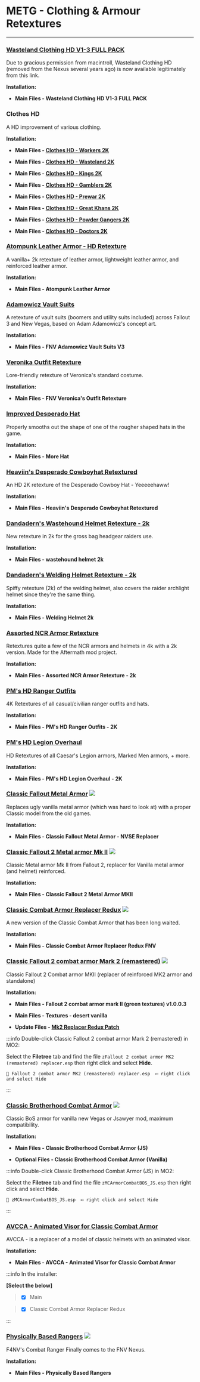 # METG - Clothing & Armour Retextures

---

### [Wasteland Clothing HD V1-3 FULL PACK](https://drive.google.com/file/d/1QEbvwiJ6UPxTnElyjuf--RKVfwtmtChm/view)

Due to gracious permission from macintroll, Wasteland Clothing HD (removed from the Nexus several years ago) is now available legitimately from this link.

**Installation:**

- **Main Files - Wasteland Clothing HD V1-3 FULL PACK**


### Clothes HD

A HD improvement of various clothing.

**Installation:**

- **Main Files - [Clothes HD - Workers 2K](https://www.nexusmods.com/newvegas/mods/84411?tab=files)**

- **Main Files - [Clothes HD - Wasteland 2K](https://www.nexusmods.com/newvegas/mods/84418?tab=files)**

- **Main Files - [Clothes HD - Kings 2K](https://www.nexusmods.com/newvegas/mods/84429?tab=files)**

- **Main Files - [Clothes HD - Gamblers 2K](https://www.nexusmods.com/newvegas/mods/84445?tab=files)**

- **Main Files - [Clothes HD - Prewar 2K](https://www.nexusmods.com/newvegas/mods/84460?tab=files)**

- **Main Files - [Clothes HD - Great Khans 2K](https://www.nexusmods.com/newvegas/mods/84476?tab=files)**

- **Main Files - [Clothes HD - Powder Gangers 2K](https://www.nexusmods.com/newvegas/mods/84483?tab=files)**

- **Main Files - [Clothes HD - Doctors 2K](https://www.nexusmods.com/newvegas/mods/84497?tab=files)**


### [Atompunk Leather Armor - HD Retexture](https://www.nexusmods.com/newvegas/mods/83048)

A vanilla+ 2k retexture of leather armor, lightweight leather armor, and reinforced leather armor. 

**Installation:**

- **Main Files - Atompunk Leather Armor**


### [Adamowicz Vault Suits](https://www.nexusmods.com/newvegas/mods/77792)

A retexture of vault suits (boomers and utility suits included) across Fallout 3 and New Vegas, based on Adam Adamowicz's concept art.

**Installation:**

- **Main Files - FNV Adamowicz Vault Suits V3**


### [Veronika Outfit Retexture](https://www.nexusmods.com/newvegas/mods/68343)

Lore-friendly retexture of Veronica's standard costume. 

**Installation:**

- **Main Files - FNV Veronica's Outfit Retexture**


### [Improved Desperado Hat](https://www.nexusmods.com/newvegas/mods/73301)

Properly smooths out the shape of one of the rougher shaped hats in the game. 

**Installation:**

- **Main Files - More Hat**


### [Heaviin's Desperado Cowboyhat Retextured](https://www.nexusmods.com/newvegas/mods/79092)

An HD 2K retexture of the Desperado Cowboy Hat - Yeeeeehaww! 

**Installation:**

- **Main Files - Heaviin's Desperado Cowboyhat Retextured**


### [Dandadern's Wastehound Helmet Retexture - 2k](https://www.nexusmods.com/newvegas/mods/83742)

New retexture in 2k for the gross bag headgear raiders use.

**Installation:**

- **Main Files - wastehound helmet 2k**


### [Dandadern's Welding Helmet Retexture - 2k](https://www.nexusmods.com/newvegas/mods/79070)

Spiffy retexture (2k) of the welding helmet, also covers the raider archlight helmet since they're the same thing.

**Installation:**

- **Main Files - Welding Helmet 2k**


### [Assorted NCR Armor Retexture](https://www.nexusmods.com/newvegas/mods/77558)

Retextures quite a few of the NCR armors and helmets in 4k with a 2k version. Made for the Aftermath mod project.

**Installation:**

- **Main Files - Assorted NCR Armor Retexture - 2k**


### [PM's HD Ranger Outfits](https://www.nexusmods.com/newvegas/mods/67866)

4K Retextures of all casual/civilian ranger outfits and hats.

**Installation:**

- **Main Files - PM's HD Ranger Outfits - 2K**


### [PM's HD Legion Overhaul](https://www.nexusmods.com/newvegas/mods/67595)

HD Retextures of all Caesar's Legion armors, Marked Men armors, + more.

**Installation:**

- **Main Files - PM's HD Legion Overhaul - 2K**


### [Classic Fallout Metal Armor](https://www.nexusmods.com/newvegas/mods/80930) ![](../static/img/Performance.png)

Replaces ugly vanilla metal armor (which was hard to look at) with a proper Classic model from the old games.

**Installation:**

- **Main Files - Classic Fallout Metal Armor - NVSE Replacer**


### [Classic Fallout 2 Metal armor Mk II](https://www.nexusmods.com/newvegas/mods/79493) ![](../static/img/Performance.png)

Classic Metal armor Mk II from Fallout 2, replacer for Vanilla metal armor (and helmet) reinforced.

**Installation:**

- **Main Files - Classic Fallout 2 Metal Armor MKII**


### [Classic Combat Armor Replacer Redux](https://www.nexusmods.com/newvegas/mods/77658) ![](../static/img/Performance.png)

A new version of the Classic Combat Armor that has been long waited. 

**Installation:**

- **Main Files -  Classic Combat Armor Replacer Redux FNV**


### [Classic Fallout 2 combat armor Mark 2 (remastered)](https://www.nexusmods.com/newvegas/mods/78947) ![](../static/img/Performance.png)

Classic Fallout 2 Combat armor MKII (replacer of reinforced MK2 armor and standalone)

**Installation:**

- **Main Files -  Fallout 2 combat armor mark II (green textures) v1.0.0.3**

- **Main Files -  Textures - desert vanilla**

- **Update Files - [Mk2 Replacer Redux Patch](https://www.nexusmods.com/newvegas/mods/77658?tab=files)**

:::info Double-click Classic Fallout 2 combat armor Mark 2 (remastered) in MO2:

Select the **Filetree** tab and find the file `zFallout 2 combat armor MK2 (remastered) replacer.esp` then right click and select **Hide**.

```
📄 Fallout 2 combat armor MK2 (remastered) replacer.esp  ⟵ right click and select Hide
```

:::


### [Classic Brotherhood Combat Armor](https://www.nexusmods.com/newvegas/mods/84261) ![](../static/img/Performance.png)

Classic BoS armor for vanilla new Vegas or Jsawyer mod, maximum compatibility. 

**Installation:**

- **Main Files -  Classic Brotherhood Combat Armor (JS)**

- **Optional Files -  Classic Brotherhood Combat Armor (Vanilla)**

:::info Double-click Classic Brotherhood Combat Armor (JS) in MO2:

Select the **Filetree** tab and find the file `zMCArmorCombatBOS_JS.esp` then right click and select **Hide**.

```
📄 zMCArmorCombatBOS_JS.esp  ⟵ right click and select Hide
```

:::


### [AVCCA - Animated Visor for Classic Combat Armor](https://www.nexusmods.com/newvegas/mods/81974?tab=description) 

AVCCA - is a replacer of a model of classic helmets with an animated visor.

**Installation:**

- **Main Files - AVCCA - Animated Visor for Classic Combat Armor**

:::info In the installer:

**[Select the below]**

> - [x] Main

> - [x] Classic Combat Armor Replacer Redux

:::


### [Physically Based Rangers](https://www.nexusmods.com/newvegas/mods/70319) ![](../static/img/Performance.png)

F4NV's Combat Ranger Finally comes to the FNV Nexus.

**Installation:**

- **Main Files - Physically Based Rangers**